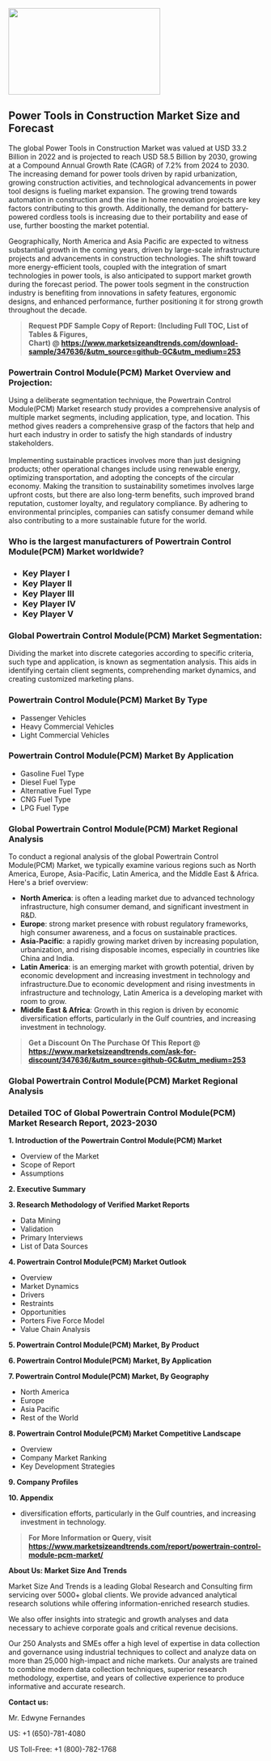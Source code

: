 <p><img class="alignnone size-medium wp-image-20088" src="https://ffe5etoiles.com/wp-content/uploads/2024/12/MST1-300x171.png" alt="" width="300" height="171" /></p><h2>Power Tools in Construction Market Size and Forecast</h2><p>The global Power Tools in Construction Market was valued at USD 33.2 Billion in 2022 and is projected to reach USD 58.5 Billion by 2030, growing at a Compound Annual Growth Rate (CAGR) of 7.2% from 2024 to 2030. The increasing demand for power tools driven by rapid urbanization, growing construction activities, and technological advancements in power tool designs is fueling market expansion. The growing trend towards automation in construction and the rise in home renovation projects are key factors contributing to this growth. Additionally, the demand for battery-powered cordless tools is increasing due to their portability and ease of use, further boosting the market potential.</p><p>Geographically, North America and Asia Pacific are expected to witness substantial growth in the coming years, driven by large-scale infrastructure projects and advancements in construction technologies. The shift toward more energy-efficient tools, coupled with the integration of smart technologies in power tools, is also anticipated to support market growth during the forecast period. The power tools segment in the construction industry is benefiting from innovations in safety features, ergonomic designs, and enhanced performance, further positioning it for strong growth throughout the decade.</p></p><blockquote id="" class=""><strong>Request PDF Sample Copy of Report: (Including Full TOC, List of Tables &amp; Figures, Chart)&nbsp;@&nbsp;<strong><a href="https://www.marketsizeandtrends.com/download-sample/347636/&utm_source=github-GC&utm_medium=253" target="_blank">https://www.marketsizeandtrends.com/download-sample/347636/&utm_source=github-GC&utm_medium=253</a></strong></strong></blockquote><h3 id="" class="">Powertrain Control Module(PCM) Market&nbsp;Overview and Projection:</h3><p id="" class="">Using a deliberate segmentation technique, the Powertrain Control Module(PCM) Market research study provides a comprehensive analysis of multiple market segments, including application, type, and location. This method gives readers a comprehensive grasp of the factors that help and hurt each industry in order to satisfy the high standards of industry stakeholders. <br /> <br />Implementing sustainable practices involves more than just designing products; other operational changes include using renewable energy, optimizing transportation, and adopting the concepts of the circular economy. Making the transition to sustainability sometimes involves large upfront costs, but there are also long-term benefits, such improved brand reputation, customer loyalty, and regulatory compliance. By adhering to environmental principles, companies can satisfy consumer demand while also contributing to a more sustainable future for the world.</p><h3 id="" class="">Who is the largest manufacturers of&nbsp;Powertrain Control Module(PCM) Market worldwide?</h3><h3 class=""><p><ul><li>Key Player I </li><li> Key Player II </li><li> Key Player III </li><li> Key Player IV </li><li> Key Player V</li></ul></p></h3><h3 id="" class="">Global&nbsp;Powertrain Control Module(PCM) Market Segmentation:</h3><p id="" class="">Dividing the market into discrete categories according to specific criteria, such type and application, is known as segmentation analysis. This aids in identifying certain client segments, comprehending market dynamics, and creating customized marketing plans.</p><h3 id="" class="">Powertrain Control Module(PCM) Market&nbsp;By Type</h3><p><p><ul><li>Passenger Vehicles</li><li> Heavy Commercial Vehicles</li><li> Light Commercial Vehicles</p></li></ul></p></p><h3 id="" class="">Powertrain Control Module(PCM) Market&nbsp;By Application</h3><p class=""><p><ul><li>Gasoline Fuel Type</li><li> Diesel Fuel Type</li><li> Alternative Fuel Type</li><li> CNG Fuel Type</li><li> LPG Fuel Type</li></ul></p></p><h3 id="" class="">Global Powertrain Control Module(PCM) Market Regional Analysis</h3><p id="" class="">To conduct a regional analysis of the global Powertrain Control Module(PCM) Market, we typically examine various regions such as North America, Europe, Asia-Pacific, Latin America, and the Middle East &amp; Africa. Here's a brief overview:</p><ul><li><strong>North America</strong>: is often a leading market due to advanced technology infrastructure, high consumer demand, and significant investment in R&amp;D.</li><li><strong>Europe</strong>: strong market presence with robust regulatory frameworks, high consumer awareness, and a focus on sustainable practices.</li><li><strong>Asia-Pacific</strong>: a rapidly growing market driven by increasing population, urbanization, and rising disposable incomes, especially in countries like China and India.</li><li><strong>Latin America</strong>: is an emerging market with growth potential, driven by economic development and increasing investment in technology and infrastructure.Due to economic development and rising investments in infrastructure and technology, Latin America is a developing market with room to grow.</li><li><strong>Middle East &amp; Africa</strong>: Growth in this region is driven by economic diversification efforts, particularly in the Gulf countries, and increasing investment in technology.</li></ul><blockquote id="" class=""><strong>Get a Discount On The Purchase Of This Report @ <strong><a href="https://www.marketsizeandtrends.com/ask-for-discount/347636/&utm_source=github-GC&utm_medium=253" target="_blank">https://www.marketsizeandtrends.com/ask-for-discount/347636/&utm_source=github-GC&utm_medium=253</a></strong></strong></blockquote><h3 id="" class="">Global Powertrain Control Module(PCM) Market Regional Analysis</h3><h3 id="" class="">Detailed TOC of Global Powertrain Control Module(PCM) Market Research Report, 2023-2030</h3><p id="" class=""><strong>1. Introduction of the Powertrain Control Module(PCM) Market</strong></p><ul><li>Overview of the Market</li><li>Scope of Report</li><li>Assumptions</li></ul><p id="" class=""><strong>2. Executive Summary</strong></p><p id="" class=""><strong>3. Research Methodology of Verified Market Reports</strong></p><ul><li>Data Mining</li><li>Validation</li><li>Primary Interviews</li><li>List of Data Sources</li></ul><p id="" class=""><strong>4. Powertrain Control Module(PCM) Market Outlook</strong></p><ul><li>Overview</li><li>Market Dynamics</li><li>Drivers</li><li>Restraints</li><li>Opportunities</li><li>Porters Five Force Model</li><li>Value Chain Analysis</li></ul><p id="" class=""><strong>5. Powertrain Control Module(PCM) Market, By Product</strong></p><p id="" class=""><strong>6. Powertrain Control Module(PCM) Market, By Application</strong></p><p id="" class=""><strong>7. Powertrain Control Module(PCM) Market, By Geography</strong></p><ul><li>North America</li><li>Europe</li><li>Asia Pacific</li><li>Rest of the World</li></ul><p id="" class=""><strong>8. Powertrain Control Module(PCM) Market Competitive Landscape</strong></p><ul><li>Overview</li><li>Company Market Ranking</li><li>Key Development Strategies</li></ul><p id="" class=""><strong>9. Company Profiles</strong></p><p id="" class=""><strong>10. Appendix</strong></p><ul><li>diversification efforts, particularly in the Gulf countries, and increasing investment in technology.</li></ul><blockquote id="" class=""><strong>For More Information or Query, visit <strong><strong><a href="https://www.marketsizeandtrends.com/report/powertrain-control-module-pcm-market/" target="_blank">https://www.marketsizeandtrends.com/report/powertrain-control-module-pcm-market/</a></strong></strong></strong></blockquote><p id="" class=""><strong>About Us: Market Size And Trends</strong></p><p id="" class="">Market Size And Trends is a leading Global Research and Consulting firm servicing over 5000+ global clients. We provide advanced analytical research solutions while offering information-enriched research studies.</p><p id="" class="">We also offer insights into strategic and growth analyses and data necessary to achieve corporate goals and critical revenue decisions.</p><p id="" class="">Our 250 Analysts and SMEs offer a high level of expertise in data collection and governance using industrial techniques to collect and analyze data on more than 25,000 high-impact and niche markets. Our analysts are trained to combine modern data collection techniques, superior research methodology, expertise, and years of collective experience to produce informative and accurate research.</p><p id="" class=""><strong>Contact us:</strong></p><p id="" class="">Mr. Edwyne Fernandes</p><p id="" class="">US: +1 (650)-781-4080</p><p id="" class="">US Toll-Free: +1 (800)-782-1768</p>
